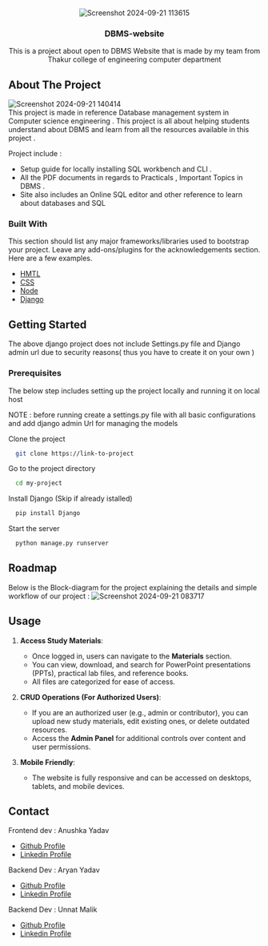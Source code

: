 
<br/>
<div align="center">
  
![Screenshot 2024-09-21 113615](https://github.com/user-attachments/assets/26190037-992a-4763-9089-a11d259a7683)

<h3 align="center">DBMS-website</h3>
<p align="center">
This is a project about open to DBMS Website that is made by my team from Thakur college of engineering computer department  


  


</p>
</div>

## About The Project
![Screenshot 2024-09-21 140414](https://github.com/user-attachments/assets/45cc8afc-dd4e-4832-b605-e1bb65891d92)
<br>
This project is made in reference Database management system in Computer science engineering . This project is all about helping students understand about DBMS and learn from all the resources available in this project . 

Project  include : 
- Setup guide for locally installing SQL workbench and CLI . 
- All the PDF documents in regards to Practicals , Important Topics in DBMS .
- Site also includes an Online SQL editor and other reference to learn about databases and SQL
### Built With

This section should list any major frameworks/libraries used to bootstrap your project. Leave any add-ons/plugins for the acknowledgements section. Here are a few examples.

- [HMTL ](https://developer.mozilla.org/en-US/docs/Web/HTML)
- [CSS](https://developer.mozilla.org/en-US/docs/Web/CSS)
- [Node](https://nodejs.org/en)
- [Django](https://docs.djangoproject.com/en/5.1/)
## Getting Started

The above django project does not include Settings.py file and Django admin url due to security reasons( thus you have to create it on your own )
### Prerequisites

The below step includes setting up the project locally and running it on local host

NOTE : before running create a settings.py file with all basic configurations and add django admin Url for managing the models 

Clone the project

```bash
  git clone https://link-to-project
```

Go to the project directory

```bash
  cd my-project
```

Install Django (Skip if already istalled)

```bash
  pip install Django
```

Start the server

```bash
  python manage.py runserver
```

## Roadmap

Below is the Block-diagram for the project explaining the details and simple workflow of our project : 
![Screenshot 2024-09-21 083717](https://github.com/user-attachments/assets/0033141d-663d-47b8-9b23-1f2e7d0c40fa)

## Usage

1. **Access Study Materials**:
   - Once logged in, users can navigate to the **Materials** section.
   - You can view, download, and search for PowerPoint presentations (PPTs), practical lab files, and reference books.
   - All files are categorized for ease of access.

2. **CRUD Operations (For Authorized Users)**:
   - If you are an authorized user (e.g., admin or contributor), you can upload new study materials, edit existing ones, or delete outdated resources.
   - Access the **Admin Panel** for additional controls over content and user permissions.

3. **Mobile Friendly**:
   - The website is fully responsive and can be accessed on desktops, tablets, and mobile devices.

## Contact

 Frontend dev : Anushka Yadav 
- <a href="https://github.com/GamerZone1006" target="_blank">  Github Profile</a> 
- <a href="https://linkedin.com/in/anushka-m-yadav" target="_blank">  Linkedin Profile</a> 

Backend Dev : Aryan Yadav 
- <a href="https://github.com/aryanyadav-dev" target="_blank"> Github Profile</a> 
- <a href="https://linkedin.com/in/-aryanyadav" target="_blank">  Linkedin Profile</a> 

Backend Dev : Unnat Malik 
- <a href="https://github.com/UnnatMalik" target="_blank"> Github Profile</a> 
- <a href="https://linkedin.com/in/unnat-malik-2b90bb2b4" target="_blank"> Linkedin Profile</a> 
